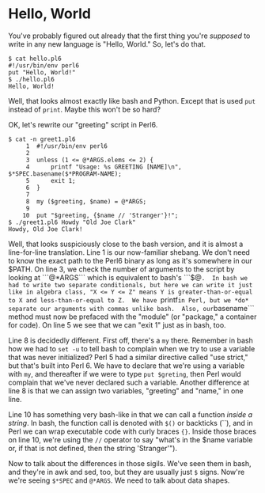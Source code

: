 # Hello, World

You've probably figured out already that the first thing you're *supposed* to write in any new language is "Hello, World."  So, let's do that.

```
$ cat hello.pl6
#!/usr/bin/env perl6
put "Hello, World!"
$ ./hello.pl6
Hello, World!
```

Well, that looks almost exactly like bash and Python.  Except that is used ```put``` instead of ```print```.  Maybe this won't be so hard?  

OK, let's rewrite our "greeting" script in Perl6.  

```
$ cat -n greet1.pl6
     1	#!/usr/bin/env perl6
     2
     3	unless (1 <= @*ARGS.elems <= 2) {
     4	    printf "Usage: %s GREETING [NAME]\n", $*SPEC.basename($*PROGRAM-NAME);
     5	    exit 1;
     6	}
     7
     8	my ($greeting, $name) = @*ARGS;
     9
    10	put "$greeting, {$name // 'Stranger'}!";
$ ./greet1.pl6 Howdy "Old Joe Clark"
Howdy, Old Joe Clark!
```

Well, that looks suspiciously close to the bash version, and it is almost a line-for-line translation.  Line 1 is our now-familiar shebang.  We don't need to know the exact path to the Perl6 binary as long as it's somewhere in our $PATH.  On line 3, we check the number of arguments to the script by looking at ```@*ARGS``` which is equivalent to bash's ```$@```.  In bash we had to write two separate conditionals, but here we can write it just like in algebra class, "X <= Y <= Z" means Y is greater-than-or-equal to X and less-than-or-equal to Z.  We have ```printf``` in Perl, but we *do* separate our arguments with commas unlike bash.  Also, our ```basename``` method must now be prefaced with the "module" (or "package," a container for code).  On line 5 we see that we can "exit 1" just as in bash, too.

Line 8 is decidedly different.  First off, there's a ```my``` there.  Remember in bash how we had to ```set -u``` to tell bash to complain when we try to use a variable that was never initialized?  Perl 5 had a similar directive called "use strict," but that's built into Perl 6.  We have to declare that we're using a variable with ```my```, and thereafter if we were to type ```put $greting```, then Perl would complain that we've never declared such a variable.  Another difference at line 8 is that we can assign two variables, "greeting" and "name," in one line.  

Line 10 has something very bash-like in that we can call a function *inside a string*.  In bash, the function call is denoted with ```$()``` or backticks (\`\`), and in Perl we can wrap executable code with curly braces ```{}```.  Inside those braces on line 10, we're using the ```//``` operator to say "what's in the $name variable or, if that is not defined, then the string 'Stranger'").

Now to talk about the differences in those sigils.  We've seen them in bash, and they're in awk and sed, too, but they are usually just ```$``` signs.  Now're we're seeing ```$*SPEC``` and ```@*ARGS```.  We need to talk about data shapes.